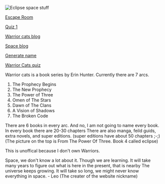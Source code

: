 ![Eclipse space stuff](https://adaeris.github.io/eclipse%20space%20stuff.jpg)

[Escape Room](https://adaeris.github.io/mars/index.html#)

[Quiz 1](https://adaeris.github.io/quiz1)

[Warrior cats blog](https://adaeris.github.io/warriorblog)

[Space blog](adaeris.github.io/spaceblog)

[Generate name](https://adaeris.github.io/catnames/)

[Warrior Cats quiz](https://adaeris.github.io/warriorcatsquiz)


Warrior cats is a book series by Erin Hunter. Currently there are 7 arcs.
1. The Prophecy Begins
2. The New Prophecy
3. The Power of Three
4. Omen of The Stars
5. Dawn of The Clans
6. A Vision of Shadows
7. The Broken Code

There are 6 books in every arc.
And no, I am not going to name every book.
In every book there are 20-30 chapters
There are also manga, feild guids, extra novels, and super editions. (super editions have about 50 chapters ;-;)
(The picture on the top is From The Power Of Three. Book 4 called eclipse)

This is unoffical because I don't own Warriors.



Space, we don't know a lot about it. Though we are learning. It will take many years to figure out what is here in the present, that is nearby
The universe keeps growing. It will take so long, we might never know everything in space. - Leo (The creater of the website nickname)

